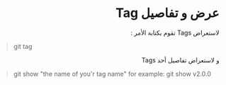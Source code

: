 ﻿


# <div dir="rtl">عرض و تفاصيل Tag</div>

<div dir="rtl">
 لاستعراض Tags تقوم بكتابة الأمر : </div>

> git tag

<div dir="rtl">و لاستعراض تفاصيل أحد  Tags

 </div>

> git show "the name of you'r tag name"
> for example:
> git show v2.0.0



